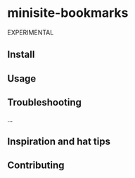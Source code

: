 # minisite-bookmarks
EXPERIMENTAL


## Install


## Usage


## Troubleshooting
...


## Inspiration and hat tips


## Contributing
